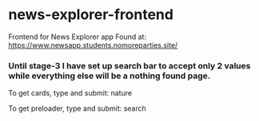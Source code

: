 # news-explorer-frontend

Frontend for News Explorer app
Found at: https://www.newsapp.students.nomoreparties.site/

### Until stage-3 I have set up search bar to accept only 2 values while everything else will be a nothing found page.

To get cards, type and submit:
nature

To get preloader, type and submit:
search
